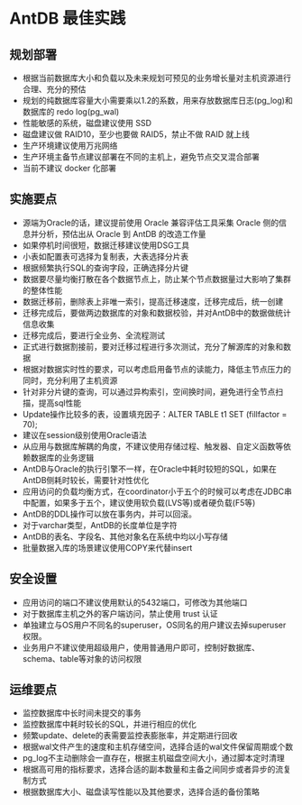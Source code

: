 # AntDB 最佳实践
## 规划部署 

* 根据当前数据库大小和负载以及未来规划可预见的业务增长量对主机资源进行合理、充分的预估 
* 规划的纯数据库容量大小需要乘以1.2的系数，用来存放数据库日志(pg_log)和数据库的 redo log(pg_wal) 
* 性能敏感的系统，磁盘建议使用 SSD
* 磁盘建议做 RAID10，至少也要做 RAID5，禁止不做 RAID 就上线
* 生产环境建议使用万兆网络 
* 生产环境主备节点建议部署在不同的主机上，避免节点交叉混合部署 
* 当前不建议 docker 化部署


## 实施要点 

* 源端为Oracle的话，建议提前使用 Oracle 兼容评估工具采集 Oracle 侧的信息并分析，预估出从 Oracle 到 AntDB 的改造工作量 
* 如果停机时间很短，数据迁移建议使用DSG工具 
* 小表如配置表可选择为复制表，大表选择分片表 
* 根据频繁执行SQL的查询字段，正确选择分片键 
* 数据要尽量均衡打散在各个数据节点上，防止某个节点数据量过大影响了集群的整体性能 
* 数据迁移前，删除表上非唯一索引，提高迁移速度，迁移完成后，统一创建 
* 迁移完成后，要做两边数据库的对象和数据校验，并对AntDB中的数据做统计信息收集 
* 迁移完成后，要进行全业务、全流程测试 
* 正式进行数据割接前，要对迁移过程进行多次测试，充分了解源库的对象和数据 
* 根据对数据实时性的要求，可以考虑启用备节点的读能力，降低主节点压力的同时，充分利用了主机资源 
* 针对非分片键的查询，可以通过异构索引，空间换时间，避免进行全节点扫描，提高sql性能 
* Update操作比较多的表，设置填充因子：ALTER TABLE t1 SET (fillfactor = 70); 
* 建议在session级别使用Oracle语法 
* 从应用与数据库解耦的角度，不建议使用存储过程、触发器、自定义函数等依赖数据库的业务逻辑 
* AntDB与Oracle的执行引擎不一样，在Oracle中耗时较短的SQL，如果在AntDB侧耗时较长，需要针对性优化 
* 应用访问的负载均衡方式，在coordinator小于五个的时候可以考虑在JDBC串中配置，如果多于五个，建议使用软负载(LVS等)或者硬负载(F5等) 
* AntDB的DDL操作可以放在事务内，并可以回滚。 
* 对于varchar类型，AntDB的长度单位是字符 
* AntDB的表名、字段名、其他对象名在系统中均以小写存储 
* 批量数据入库的场景建议使用COPY来代替insert 


## 安全设置 

* 应用访问的端口不建议使用默认的5432端口，可修改为其他端口 
* 对于数据库主机之外的客户端访问，禁止使用 trust 认证 
* 单独建立与OS用户不同名的superuser，OS同名的用户建议去掉superuser权限。 
* 业务用户不建议使用超级用户，使用普通用户即可，控制好数据库、schema、table等对象的访问权限 


## 运维要点 

* 监控数据库中长时间未提交的事务 
* 监控数据库中耗时较长的SQL，并进行相应的优化 
* 频繁update、delete的表需要监控表膨胀率，并定期进行回收 
* 根据wal文件产生的速度和主机存储空间，选择合适的wal文件保留周期或个数 
* pg_log不主动删除会一直存在，根据主机磁盘空间大小，通过脚本定时清理 
* 根据高可用的指标要求，选择合适的副本数量和主备之间同步或者异步的流复制方式 
* 根据数据库大小、磁盘读写性能以及其他要求，选择合适的备份策略 
